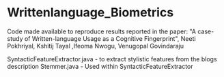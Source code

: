 # Writtenlanguage_Biometrics

Code made available to reproduce results reported in the paper: "A case-study of Written-language Usage as a Cognitive Fingerprint", Neeti Pokhriyal, Kshitij Tayal ,Ifeoma Nwogu, Venugopal Govindaraju

SyntacticFeatureExtractor.java - to extract stylistic features from the blogs description
Stemmer.java - Used within SyntacticFeatureExtractor
